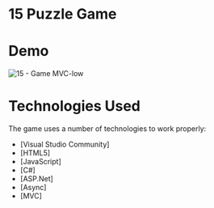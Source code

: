 # 15 Puzzle Game
# Demo
![15 - Game MVC-low](https://user-images.githubusercontent.com/111883985/202254977-8e49d4c3-86b3-4333-b50c-527abf835858.gif)
# Technologies Used
The game uses a number of technologies to work properly:

* [Visual Studio Community]
* [HTML5]
* [JavaScript]
* [C#]
* [ASP.Net]
* [Async]
* [MVC]
